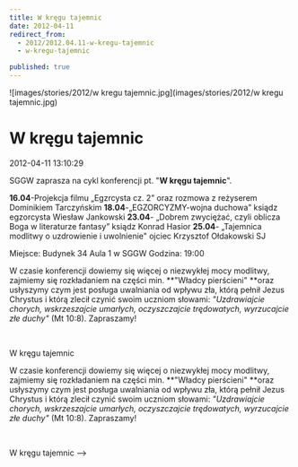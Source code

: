 ```yaml
---
title: W kręgu tajemnic
date: 2012-04-11
redirect_from: 
  - 2012/2012.04.11-w-kregu-tajemnic
  - w-kregu-tajemnic

published: true
---
```



![images/stories/2012/w kregu tajemnic.jpg](images/stories/2012/w kregu tajemnic.jpg)

# W kręgu tajemnic

<time>2012-04-11 13:10:29</time>



SGGW zaprasza na cykl konferencji pt. "**W kręgu tajemnic**".

 **16.04**-Projekcja filmu „Egzrcysta cz. 2” oraz rozmowa z reżyserem Dominikiem Tarczyńskim
 **18.04**-„EGZORCYZMY-wojna duchowa” ksiądz egzorcysta Wiesław Jankowski
 **23.04**- „Dobrem zwyciężać, czyli oblicza Boga w literaturze fantasy” ksiądz Konrad Hasior
 **25.04**- „Tajemnica modlitwy o uzdrowienie i uwolnienie" ojciec Krzysztof Ołdakowski SJ

 Miejsce: Budynek 34 Aula 1 w SGGW
 Godzina: 19:00
 

<!--{{intro-break}}-->

W czasie konferencji dowiemy się więcej o niezwykłej mocy modlitwy, zajmiemy się rozkładaniem na części min. **"Władcy pierścieni" **oraz usłyszymy czym jest posługa uwalniania od wpływu zła, którą pełnił Jezus Chrystus i którą zlecił czynić swoim uczniom słowami: *"Uzdrawiajcie chorych, wskrzeszajcie umarłych, oczyszczajcie trędowatych, wyrzucajcie złe duchy"* (Mt 10:8).
 Zapraszamy!

 

W kręgu tajemnic

<!--CONTENT FROM OLD SERVER (jos before 2013): 

SGGW zaprasza na cykl konferencji pt. "**W kręgu tajemnic**".

 **16.04**-Projekcja filmu „Egzrcysta cz. 2” oraz rozmowa z reżyserem Dominikiem Tarczyńskim
 **18.04**-„EGZORCYZMY-wojna duchowa” ksiądz egzorcysta Wiesław Jankowski
 **23.04**- „Dobrem zwyciężać, czyli oblicza Boga w literaturze fantasy” ksiądz Konrad Hasior
 **25.04**- „Tajemnica modlitwy o uzdrowienie i uwolnienie" ojciec Krzysztof Ołdakowski SJ

 Miejsce: Budynek 34 Aula 1 w SGGW
 Godzina: 19:00


 


<!--{{intro-break}}-->


W czasie konferencji dowiemy się więcej o niezwykłej mocy modlitwy, zajmiemy się rozkładaniem na części min. **"Władcy pierścieni" **oraz usłyszymy czym jest posługa uwalniania od wpływu zła, którą pełnił Jezus Chrystus i którą zlecił czynić swoim uczniom słowami: *"Uzdrawiajcie chorych, wskrzeszajcie umarłych, oczyszczajcie trędowatych, wyrzucajcie złe duchy"* (Mt 10:8).
 Zapraszamy!

 

W kręgu tajemnic
-->

<!--{{json:{"created_date":"2012-04-11 13:10:29","publish_down":"0000-00-00 00:00:00","id":"1089"}}}-->